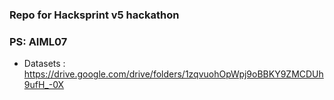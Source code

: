 ### Repo for Hacksprint v5 hackathon
### PS: AIML07

- Datasets : https://drive.google.com/drive/folders/1zqvuohOpWpj9oBBKY9ZMCDUh9ufH_-0X
